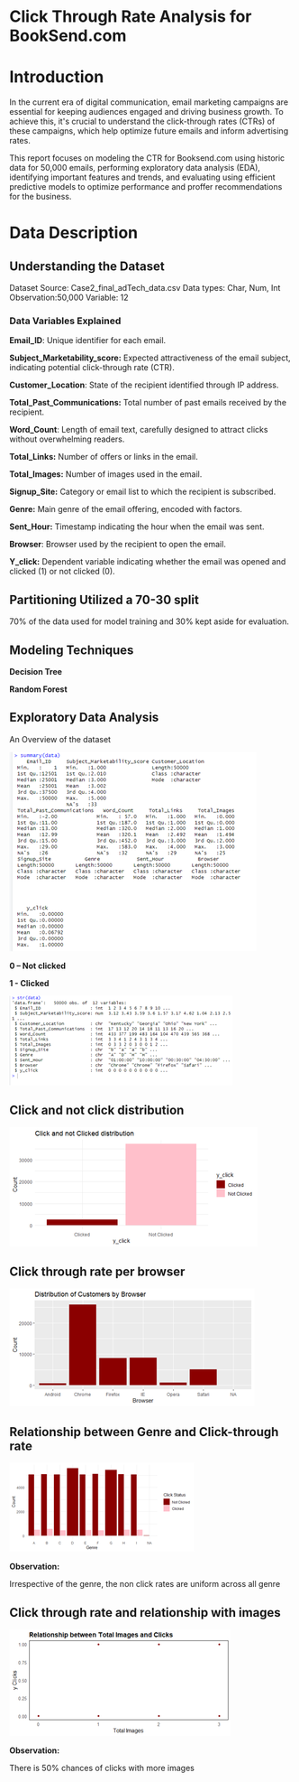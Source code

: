 # Click Through Rate Analysis for BookSend.com



# Introduction

In the current era of digital communication, email marketing campaigns are essential for keeping audiences engaged and driving business growth. To achieve this, it's crucial to understand the click-through rates (CTRs) of these campaigns, which help optimize future emails and inform advertising rates.  

This report focuses on modeling the CTR for Booksend.com using historic data for 50,000 emails, performing exploratory data analysis (EDA), identifying important features and trends, and evaluating using efficient predictive models to optimize performance and proffer recommendations for the business.



# Data Description 

## Understanding the Dataset
Dataset Source: Case2_final_adTech_data.csv
Data types: Char, Num, Int
Observation:50,000
Variable: 12

### Data Variables Explained
**Email_ID**: Unique identifier for each email.

**Subject_Marketability_score:** Expected attractiveness of the email subject, indicating potential click-through rate (CTR).

**Customer_Location**: State of the recipient identified through IP address.

**Total_Past_Communications:** Total number of past emails received by the recipient.

**Word_Count**: Length of email text, carefully designed to attract clicks without overwhelming readers.

**Total_Links:** Number of offers or links in the email.

**Total_Images:** Number of images used in the email.

**Signup_Site:** Category or email list to which the recipient is subscribed.

**Genre:** Main genre of the email offering, encoded with factors.

**Sent_Hour:** Timestamp indicating the hour when the email was sent.

**Browser**: Browser used by the recipient to open the email.

**Y_click:** Dependent variable indicating whether the email was opened and clicked (1) or not clicked (0).



## Partitioning Utilized a 70-30 split
70% of the data used for model training and 30% kept aside for evaluation.

## Modeling Techniques
**Decision Tree**

**Random Forest**

## Exploratory Data Analysis

An Overview of the dataset

![iamge_1](./images/image2.png)


**0 – Not clicked**

**1 - Clicked**

![iamge_1](./images/image3.png)


## Click and not click distribution

![iamge_1](./images/image4.png)


## Click through rate per browser

![iamge_1](./images/image5.png)

## Relationship between Genre and Click-through rate

![iamge_1](./images/image6.png)


**Observation:** 

Irrespective of the genre, the non click rates are uniform across all genre

## Click through rate and relationship with images 

![iamge_1](./images/image7.png)

**Observation:** 

There is 50% chances of clicks with more images




















